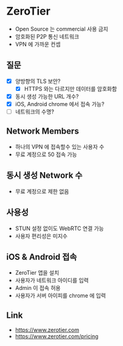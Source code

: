 # ZeroTier
* Open Source 는 commercial 사용 금지
* 암호화된 P2P 통신 네트워크
* VPN 에 가까운 컨셉

## 질문
* [x] 양방향의 TLS 보안?
  * [x] HTTPS 와는 다르지만 데이터를 암호화함
* [x] 동시 생성 가능한 URL 개수?
* [x] iOS, Android chrome 에서 접속 가능?
* [ ] 네트워크의 수명?

## Network Members
* 하나의 VPN 에 접속할수 있는 사용자 수
* 무료 계정으로 50 접속 가능

## 동시 생성 Network 수
* 무료 계정으로 제한 없음

## 사용성
* STUN 설정 없이도 WebRTC 연결 가능
* 사용자 편리성은 미지수

## iOS & Android 접속
* ZeroTier 앱을 설치
* 사용자가 네트워크 아이디를 입력
* Admin 이 접속 허용
* 사용자가 서버 아이피를 chrome 에 입력

## Link
* https://www.zerotier.com
* https://www.zerotier.com/pricing

